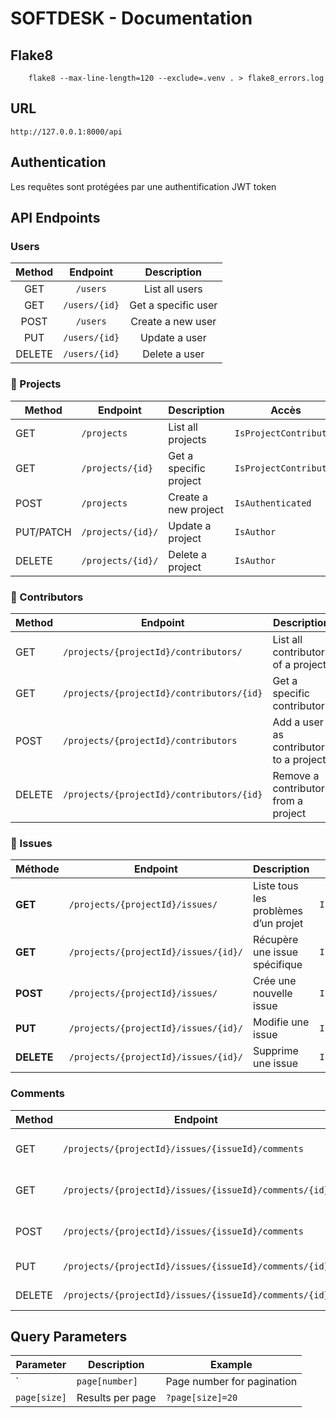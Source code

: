 # SOFTDESK - Documentation

## Flake8

```
    flake8 --max-line-length=120 --exclude=.venv . > flake8_errors.log
```

## URL
```
http://127.0.0.1:8000/api
```

## Authentication
Les requêtes sont protégées par une authentification JWT token

## API Endpoints

### Users

|      Method       |   Endpoint    |     Description     |
|:-----------------:|:-------------:|:-------------------:|
|        GET        |   `/users`    |   List all users    |
|        GET        | `/users/{id}` | Get a specific user |
|       POST        |   `/users`    |  Create a new user  |
|        PUT        | `/users/{id}` |    Update a user    |
|      DELETE       | `/users/{id}` |    Delete a user    |

### 📁 Projects

| Method    | Endpoint           | Description            | Accès                  |
|-----------|--------------------|------------------------|-------------------------|
| GET       | `/projects`        | List all projects      | `IsProjectContributor` |
| GET       | `/projects/{id}`   | Get a specific project | `IsProjectContributor` |
| POST      | `/projects`        | Create a new project   | `IsAuthenticated`      |
| PUT/PATCH | `/projects/{id}/`  | Update a project       | `IsAuthor`             |
| DELETE    | `/projects/{id}/`  | Delete a project       | `IsAuthor`             |


### 👥 Contributors

| Method | Endpoint                                  | Description                              | Accès           |
|--------|-------------------------------------------|------------------------------------------|------------------|
| GET    | `/projects/{projectId}/contributors/`     | List all contributors of a project       | `IsProjectContributor` |
| GET    | `/projects/{projectId}/contributors/{id}` | Get a specific contributor               | `IsProjectContributor` |
| POST   | `/projects/{projectId}/contributors`      | Add a user as contributor to a project   | `IsAuthor`       |
| DELETE | `/projects/{projectId}/contributors/{id}` | Remove a contributor from a project      | `IsAuthor`       |


### 🔧 Issues

| Méthode | Endpoint | Description | Accès |
|--------|----------|-------------|-------|
| **GET** | `/projects/{projectId}/issues/` | Liste tous les problèmes d’un projet | `IsProjectContributor` |
| **GET** | `/projects/{projectId}/issues/{id}/` | Récupère une issue spécifique | `IsProjectContributor`|
| **POST** | `/projects/{projectId}/issues/` | Crée une nouvelle issue | `IsProjectContributor` |
| **PUT** | `/projects/{projectId}/issues/{id}/` | Modifie une issue | `IsAuthor` |
| **DELETE** | `/projects/{projectId}/issues/{id}/` | Supprime une issue | `IsAuthor`  |



### Comments

| Method | Endpoint | Description |
|--------|----------|-------------|
| GET | `/projects/{projectId}/issues/{issueId}/comments` | List all comments of an issue |
| GET | `/projects/{projectId}/issues/{issueId}/comments/{id}` | Get a specific comment |
| POST | `/projects/{projectId}/issues/{issueId}/comments` | Create a new comment |
| PUT | `/projects/{projectId}/issues/{issueId}/comments/{id}` | Update a comment |
| DELETE | `/projects/{projectId}/issues/{issueId}/comments/{id}` | Delete a comment |


## Query Parameters

| Parameter | Description | Example |
|-----------|-------------|---------|
` | `page[number]` | Page number for pagination | `?page[number]=2` |
| `page[size]` | Results per page | `?page[size]=20` |
